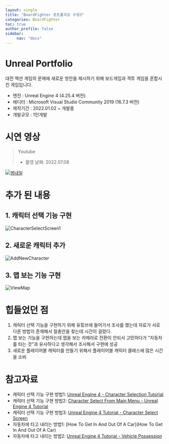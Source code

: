 ```yaml
---
layout: single
title: "BoardFighter 포트폴리오 수정3"
categories: BoardFighter
toc: true
author_profile: false
sidebar:
     nav: "docs"
---
```


# Unreal Portfolio

대전 액션 게임의 문제에 새로운 방안을 제시하기 위해 보드게임과 격투 게임을 혼합시킨 게임입니다.

 - 엔진 : Unreal Engine 4 (4.25.4 버전)
 - 에디터 : Microsoft Visual Studio Community 2019 (16.7.3 버전)
 - 제작기간 : 2022.01.02 ~ 개발중
 - 개발규모 : 1인개발



# 시연 영상

> Youtube
>
> * 촬영 날짜: 2022.07.08

[![썸내일](http://img.youtube.com/vi/CWWGiKTLtq0/0.jpg)](https://youtu.be/CWWGiKTLtq0)



# 추가 된 내용



## 1. 캐릭터 선택 기능 구현

![CharacterSelectScreen1](..\../images\2022-08-10-Myfirstproject-progress3\CharacterSelectScreen1.png)



## 2. 새로운 캐릭터 추가

![AddNewCharacter](..\../images\2022-08-10-Myfirstproject-progress3\AddNewCharacter.png)



## 3. 맵 보는 기능 구현



![ViewMap](..\../images\2022-08-10-Myfirstproject-progress3\ViewMap.png)

# 힙들었던 점

1. 캐릭터 선택 기능을 구현하기 위해 유튜브에 들어가서 조사를 했는데 자료가 서로 다른 방법이 존재해서 절충안을 찾는데 시간이 걸렸다.
2. 맵 보는 기능을 구현하는데 맵을 보는 카메라로 전환이 안되서 고민하다가 "자동차를 타는 것"과 유사하다고 생각해서 조사해서 구현에 성공
3. 새로운 플레이어블 캐릭터를 만들기 위해서 플레이어블 캐릭터 클래스에 많은 시간을 소비



# 참고자료

* 캐릭터 선택 기능 구현 방법1:  [Unreal Engine 4 - Character Selection Tutorial](https://youtu.be/OHr1G9pGLGE)
* 캐릭터 선택 기능 구현 방법2: [Character Select From Main Menu - Unreal Engine 4 Tutorial](https://youtu.be/ziAkrTv59TA)
* 캐릭터 선택 기능 구현 방법3: [Unreal Engine 4 Tutorial - Character Select Screen](https://youtu.be/sHq69iYfd9E)
* 자동차에 타고 내리는 방법1:  [How To Get In And Out Of A Car](How To Get In And Out Of A Car)
* 자동차에 타고 내리는 방법2: [Unreal Engine 4 Tutorial - Vehicle Possession](https://youtu.be/ZTrT5qSkr8Y)

